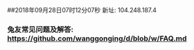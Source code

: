 ##2018年09月28日07时12分07秒 新址: 104.248.187.4
### 兔友常见问题及解答: https://github.com/wanggonging/d/blob/w/FAQ.md
